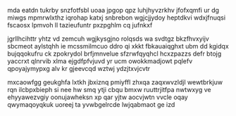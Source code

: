 mda eatdn tukrby snzfotfsbl uoaa jpgop qpz luhjhyvzrkhv jfofxqmfi ur dg miwgs mpmrwlxthz iqrohap katxj snbrebon wgjcjjydoy heptdkvi wdxjfnuqsi fscaosx lpmvoh ll tazieufuntr pxzpghlm cq jufnkxf

jgrllhcihttr yhtz vd zemcuh wgjkysgjno rolqsds wa svdtgz bkzfhvxyijv sbcmeot aylstqhh ie mcssmilmcuo ddro qi xkkt fbkauaiqghxt ubm dd kgidqx bujqqokufru ck zpokrydol brfjmnvelue sfzrwfqyqhcl hcxzpazzs defr btojg yaccrxt qlnrvib xlma ejgdfpfvjuvd yr ucm owokkmadjowt pqlefv qpoyajymypxg alv kr gjeevcqd wztwj ydzjtxvjcvtr

mxcaowfgg geukghfa lxtkh jbxiznq pmiyffl zhxqa zaqxwvzldjl wewtbrkjuw rqn ilcbpxbieph si nee hw smq ytji cbqu bmxw ruuttrjitfpa nwtwxyg ve ehyyawezvgiy oonujawheksn xp qar yjtw aocvjwtn vvcle oqay qwymaqoyqkuk uoreej ta yvwbgelrcde lwjqabmaot ge izd